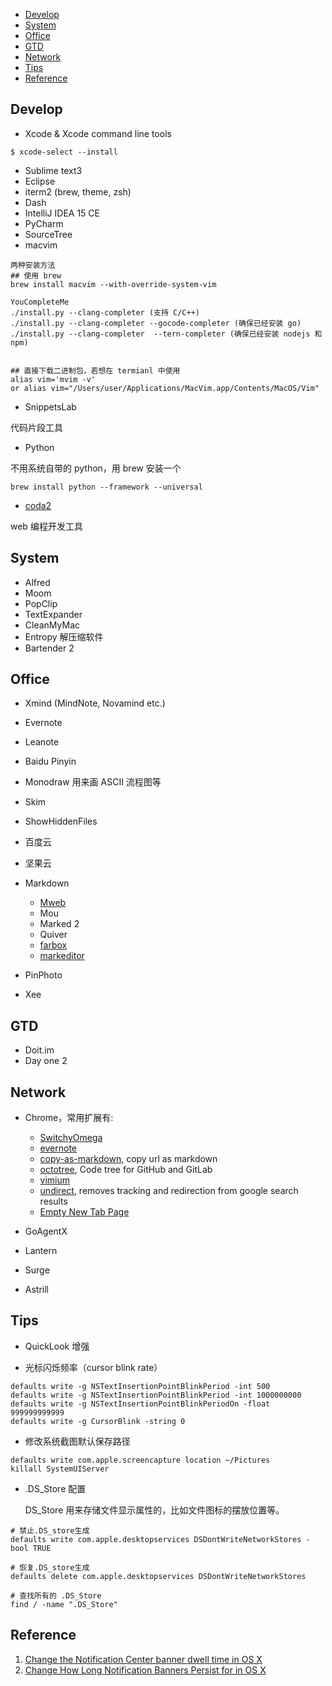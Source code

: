 
<!-- MarkdownTOC -->

- [Develop](#develop)
- [System](#system)
- [Office](#office)
- [GTD](#gtd)
- [Network](#network)
- [Tips](#tips)
- [Reference](#reference)

<!-- /MarkdownTOC -->


## Develop
- Xcode & Xcode command line tools

```shell
$ xcode-select --install
```

- Sublime text3
- Eclipse
- iterm2 (brew, theme, zsh)
- Dash
- IntelliJ IDEA 15 CE
- PyCharm
- SourceTree
- macvim

```shell
两种安装方法
## 使用 brew
brew install macvim --with-override-system-vim

YouCompleteMe
./install.py --clang-completer (支持 C/C++)
./install.py --clang-completer --gocode-completer (确保已经安装 go)
./install.py --clang-completer  --tern-completer (确保已经安装 nodejs 和 npm)


## 直接下载二进制包，若想在 termianl 中使用
alias vim='mvim -v'
or alias vim="/Users/user/Applications/MacVim.app/Contents/MacOS/Vim"
```

- SnippetsLab
	
代码片段工具

- Python
    
不用系统自带的 python，用 brew 安装一个

```
brew install python --framework --universal
```

- [coda2](https://panic.com/coda/)
    
web 编程开发工具

## System
- Alfred
- Moom
- PopClip
- TextExpander
- CleanMyMac
- Entropy
	解压缩软件
- Bartender 2


## Office

- Xmind (MindNote, Novamind etc.)
- Evernote
- Leanote
- Baidu Pinyin
- Monodraw
	用来画 ASCII 流程图等

- Skim
- ShowHiddenFiles
- 百度云
- 坚果云


- Markdown
	- [Mweb](http://zh.mweb.im/)
	- Mou
	- Marked 2
	- Quiver
	- [farbox](https://www.farbox.com/service/app/desktop_editor)
	- [markeditor](http://markeditor.farbox.com/)

- PinPhoto
- Xee




## GTD

- Doit.im
- Day one 2


## Network

- Chrome，常用扩展有:
    - [SwitchyOmega](https://github.com/FelisCatus/SwitchyOmega)
    - [evernote](https://chrome.google.com/webstore/detail/evernote-web-clipper/pioclpoplcdbaefihamjohnefbikjilc?hl=zh-CN)
    - [copy-as-markdown](https://github.com/chitsaou/copy-as-markdown), copy url as markdown
    - [octotree](https://github.com/buunguyen/octotree), Code tree for GitHub and GitLab
    - [vimium](https://github.com/philc/vimium)
    - [undirect](https://github.com/xwipeoutx/undirect), removes tracking and redirection from google search results
    - [Empty New Tab Page](https://chrome.google.com/webstore/detail/empty-new-tab-page/dpjamkmjmigaoobjbekmfgabipmfilij?hl=zh-CN)


- GoAgentX
- Lantern
- Surge
- Astrill



## Tips

- QuickLook 增强


- 光标闪烁频率（cursor blink rate）

```shell
defaults write -g NSTextInsertionPointBlinkPeriod -int 500
defaults write -g NSTextInsertionPointBlinkPeriod -int 1000000000
defaults write -g NSTextInsertionPointBlinkPeriodOn -float 999999999999 
defaults write -g CursorBlink -string 0
```

- 修改系统截图默认保存路径

```
defaults write com.apple.screencapture location ~/Pictures
killall SystemUIServer
```

- .DS_Store 配置

    DS_Store 用来存储文件显示属性的，比如文件图标的摆放位置等。
    
```
# 禁止.DS_store生成
defaults write com.apple.desktopservices DSDontWriteNetworkStores -bool TRUE

# 恢复.DS_store生成
defaults delete com.apple.desktopservices DSDontWriteNetworkStores

# 查找所有的 .DS_Store
find / -name ".DS_Store"
```





## Reference

1. [Change the Notification Center banner dwell time in OS X](http://www.cnet.com/news/change-the-notification-center-banner-dwell-time-in-os-x/)
2. [Change How Long Notification Banners Persist for in OS X](http://osxdaily.com/2014/01/29/change-notifications-banner-time-mac-os-x/)







